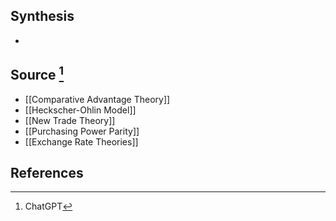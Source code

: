 ## Synthesis
- 
## Source [^1]
- [[Comparative Advantage Theory]]
- [[Heckscher-Ohlin Model]]
- [[New Trade Theory]]
- [[Purchasing Power Parity]]
- [[Exchange Rate Theories]]
## References

[^1]: ChatGPT